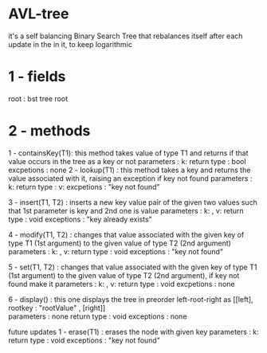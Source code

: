 AVL-tree
========
it's a self balancing Binary Search Tree that rebalances itself after each update in the in it, to keep logarithmic 

1 - fields
============
root : bst tree root

2 - methods
============
1 - containsKey(T1): this method takes value of type T1 and returns if that value occurs in the tree as a key or not
 	parameters  : k:<T1>
  	return type : bool
  	excpetions  : none 
2 - lookup(T1)     : this method takes a key and returns the value associated with it, raising an exception if key not found
 	parameters  : k:<T1>
 	return type : v:<T2>
        excpetions  : "key not found"
            
3 - insert(T1, T2) : inserts a new key value pair of the given two values such that 1st parameter is key and 2nd one is value
        parameters  : k:<T1> , v:<T2>
        return type : void
        exceptions  : "key already exists"

4 - modify(T1, T2) : changes that value associated with the given key of type T1 (1st argument) to the given value of type T2 
		     (2nd argument)
 	parameters  : k:<T1> , v:<T2>
        return type : void 
        exceptions  : "key not found"

5 - set(T1, T2)    : changes that value associated with the given key of type T1 (1st argument) to the given value of type T2 
		     (2nd argument), if key not found make it
        parameters  : k:<T1> , v:<T2>
  	return type : void
        excpetions  : none
  
6 - display()      : this one displays the tree in preorder left-root-right as [[left], rootkey : "rootValue" , [right]]     
	parameters  : none
	return type : void
        exceptions  : none

future updates
1 - erase(T1)      : erases the node with given key
        parameters  : k:<T1>
 	return type : void
        exceptions  : "key not found"

